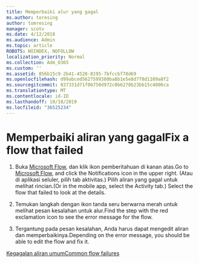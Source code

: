 ```yaml
---
title: Memperbaiki alur yang gagal
ms.author: toresing
author: tomresing
manager: scotv
ms.date: 4/12/2018
ms.audience: Admin
ms.topic: article
ROBOTS: NOINDEX, NOFOLLOW
localization_priority: Normal
ms.collection: Adm_O365
ms.custom: ''
ms.assetid: 856b15c9-2b41-4528-8195-7bfccbf78d69
ms.openlocfilehash: d99abced5627599380ba8b1e5e8d7f8d1109a8f2
ms.sourcegitcommit: 037331d71f06750d972c0b6278b23bb15c4806ca
ms.translationtype: MT
ms.contentlocale: id-ID
ms.lasthandoff: 10/18/2019
ms.locfileid: "36525234"
---
```

# <a name="fix-a-flow-that-failed"></a><span data-ttu-id="58486-102">Memperbaiki aliran yang gagal</span><span class="sxs-lookup"><span data-stu-id="58486-102">Fix a flow that failed</span></span>

1. <span data-ttu-id="58486-103">Buka [Microsoft Flow](https://flow.microsoft.com/), dan klik ikon pemberitahuan di kanan atas.</span><span class="sxs-lookup"><span data-stu-id="58486-103">Go to [Microsoft Flow](https://flow.microsoft.com/), and click the Notifications icon in the upper right.</span></span> <span data-ttu-id="58486-104">(Atau di aplikasi seluler, pilih tab aktivitas.) Pilih aliran yang gagal untuk melihat rincian.</span><span class="sxs-lookup"><span data-stu-id="58486-104">(Or in the mobile app, select the Activity tab.) Select the flow that failed to look at the details.</span></span>
    
2. <span data-ttu-id="58486-105">Temukan langkah dengan ikon tanda seru berwarna merah untuk melihat pesan kesalahan untuk alur.</span><span class="sxs-lookup"><span data-stu-id="58486-105">Find the step with the red exclamation icon to see the error message for the flow.</span></span>
    
3. <span data-ttu-id="58486-106">Tergantung pada pesan kesalahan, Anda harus dapat mengedit aliran dan memperbaikinya.</span><span class="sxs-lookup"><span data-stu-id="58486-106">Depending on the error message, you should be able to edit the flow and fix it.</span></span> 
    
[<span data-ttu-id="58486-107">Kegagalan aliran umum</span><span class="sxs-lookup"><span data-stu-id="58486-107">Common flow failures</span></span>](https://go.microsoft.com/fwlink/?linkid=872110)
  

